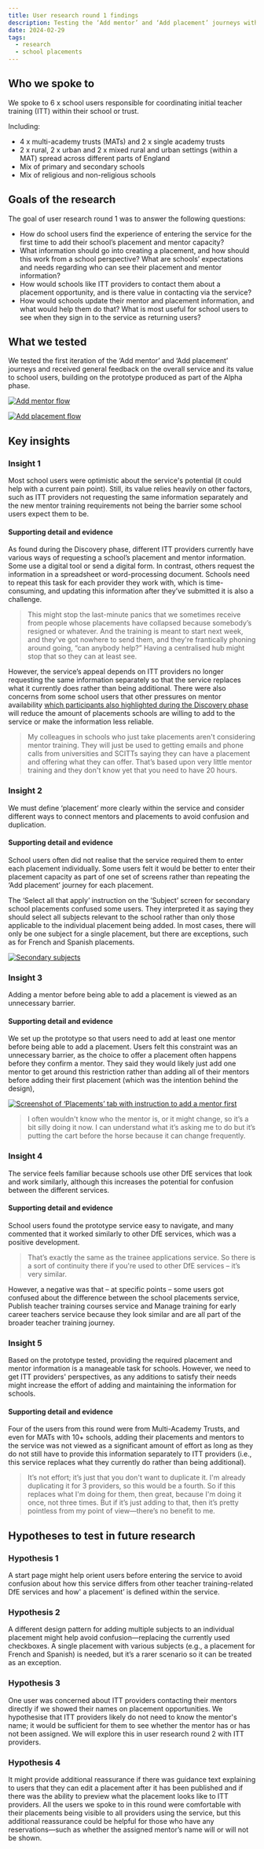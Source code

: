 ```yaml
---
title: User research round 1 findings
description: Testing the ‘Add mentor’ and ‘Add placement’ journeys with school users
date: 2024-02-29
tags:
  - research
  - school placements
---
```


## Who we spoke to

We spoke to 6 x school users responsible for coordinating initial teacher training (ITT) within their school or trust.

Including:

- 4 x multi-academy trusts (MATs) and 2 x single academy trusts
- 2 x rural, 2 x urban and 2 x mixed rural and urban settings (within a MAT) spread across different parts of England
- Mix of primary and secondary schools
- Mix of religious and non-religious schools

## Goals of the research

The goal of user research round 1 was to answer the following questions:

- How do school users find the experience of entering the service for the first time to add their school’s placement and mentor capacity?
- What information should go into creating a placement, and how should this work from a school perspective?
What are schools’ expectations and needs regarding who can see their placement and mentor information?
- How would schools like ITT providers to contact them about a placement opportunity, and is there value in contacting via the service?
- How would schools update their mentor and placement information, and what would help them do that?
What is most useful for school users to see when they sign in to the service as returning users?

## What we tested

We tested the first iteration of the ‘Add mentor’ and ‘Add placement’ journeys and received general feedback on the overall service and its value to school users, building on the prototype produced as part of the Alpha phase.

[![Add mentor flow](/manage-school-placements/adding-mentors/add-mentor--flow.png 'Add mentor flow')](/manage-school-placements/adding-mentors/add-mentor--flow.png)

[![Add placement flow](/manage-school-placements/adding-placements/add-placement--flow.png 'Add placement flow')](/manage-school-placements/adding-placements/add-placement--flow.png)

## Key insights

### Insight 1

Most school users were optimistic about the service's potential (it could help with a current pain point). Still, its value relies heavily on other factors, such as ITT providers not requesting the same information separately and the new mentor training requirements not being the barrier some school users expect them to be.

#### Supporting detail and evidence

As found during the Discovery phase, different ITT providers currently have various ways of requesting a school’s placement and mentor information. Some use a digital tool or send a digital form. In contrast, others request the information in a spreadsheet or word-processing document. Schools need to repeat this task for each provider they work with, which is time-consuming, and updating this information after they’ve submitted it is also a challenge.

> This might stop the last-minute panics that we sometimes receive from people whose placements have collapsed because somebody’s resigned or whatever. And the training is meant to start next week, and they've got nowhere to send them, and they're frantically phoning around going, “can anybody help?” Having a centralised hub might stop that so they can at least see.

However, the service’s appeal depends on ITT providers no longer requesting the same information separately so that the service replaces what it currently does rather than being additional. There were also concerns from some school users that other pressures on mentor availability [which participants also highlighted during the Discovery phase](/manage-school-placements/problems-with-school-placements/) will reduce the amount of placements schools are willing to add to the service or make the information less reliable.

> My colleagues in schools who just take placements aren't considering mentor training. They will just be used to getting emails and phone calls from universities and SCITTs saying they can have a placement and offering what they can offer. That’s based upon very little mentor training and they don't know yet that you need to have 20 hours.

### Insight 2

We must define ‘placement’ more clearly within the service and consider different ways to connect mentors and placements to avoid confusion and duplication.

#### Supporting detail and evidence

School users often did not realise that the service required them to enter each placement individually. Some users felt it would be better to enter their placement capacity as part of one set of screens rather than repeating the ‘Add placement’ journey for each placement.

The ‘Select all that apply’ instruction on the ‘Subject’ screen for secondary school placements confused some users. They interpreted it as saying they should select all subjects relevant to the school rather than only those applicable to the individual placement being added. In most cases, there will only be one subject for a single placement, but there are exceptions, such as for French and Spanish placements.

[![Secondary subjects](/manage-school-placements/adding-placements/add-placement--subject-secondary.png 'Secondary subjects')](/manage-school-placements/adding-placements/add-placement--subject-secondary.png)

### Insight 3

Adding a mentor before being able to add a placement is viewed as an unnecessary barrier.

#### Supporting detail and evidence

We set up the prototype so that users need to add at least one mentor before being able to add a placement. Users felt this constraint was an unnecessary barrier, as the choice to offer a placement often happens before they confirm a mentor. They said they would likely just add one mentor to get around this restriction rather than adding all of their mentors before adding their first placement (which was the intention behind the design),

[![Screenshot of ‘Placements’ tab with instruction to add a mentor first](/manage-school-placements/adding-placements/placements--list-no-mentors.png 'Screenshot of ‘Placements’ tab with instruction to add a mentor first')](/manage-school-placements/adding-placements/placements--list-no-mentors.png)

> I often wouldn't know who the mentor is, or it might change, so it’s a bit silly doing it now. I can understand what it’s asking me to do but it’s putting the cart before the horse because it can change frequently.

### Insight 4

The service feels familiar because schools use other DfE services that look and work similarly, although this increases the potential for confusion between the different services.

#### Supporting detail and evidence

School users found the prototype service easy to navigate, and many commented that it worked similarly to other DfE services, which was a positive development.

> That’s exactly the same as the trainee applications service. So there is a sort of continuity there if you're used to other DfE services – it’s very similar.

However, a negative was that – at specific points – some users got confused about the difference between the school placements service, Publish teacher training courses service and Manage training for early career teachers service because they look similar and are all part of the broader teacher training journey.

### Insight 5

Based on the prototype tested, providing the required placement and mentor information is a manageable task for schools. However, we need to get ITT providers' perspectives, as any additions to satisfy their needs might increase the effort of adding and maintaining the information for schools.

#### Supporting detail and evidence

Four of the users from this round were from Multi-Academy Trusts, and even for MATs with 10+ schools, adding their placements and mentors to the service was not viewed as a significant amount of effort as long as they do not still have to provide this information separately to ITT providers (i.e., this service replaces what they currently do rather than being additional).

> It’s not effort; it’s just that you don't want to duplicate it. I'm already duplicating it for 3 providers, so this would be a fourth. So if this replaces what I'm doing for them, then great, because I'm doing it once, not three times. But if it’s just adding to that, then it’s pretty pointless from my point of view—there’s no benefit to me.

## Hypotheses to test in future research

### Hypothesis 1

A start page might help orient users before entering the service to avoid confusion about how this service differs from other teacher training-related DfE services and how' a placement’ is defined within the service.

### Hypothesis 2

A different design pattern for adding multiple subjects to an individual placement might help avoid confusion—replacing the currently used checkboxes. A single placement with various subjects (e.g., a placement for French and Spanish) is needed, but it’s a rarer scenario so it can be treated as an exception.

### Hypothesis 3

One user was concerned about ITT providers contacting their mentors directly if we showed their names on placement opportunities. We hypothesise that ITT providers likely do not need to know the mentor's name; it would be sufficient for them to see whether the mentor has or has not been assigned. We will explore this in user research round 2 with ITT providers.

### Hypothesis 4

It might provide additional reassurance if there was guidance text explaining to users that they can edit a placement after it has been published and if there was the ability to preview what the placement looks like to ITT providers. All the users we spoke to in this round were comfortable with their placements being visible to all providers using the service, but this additional reassurance could be helpful for those who have any reservations—such as whether the assigned mentor’s name will or will not be shown.
